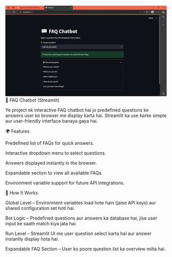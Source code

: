 ![faqs](image.png)
💬 FAQ Chatbot (Streamlit)

Ye project ek interactive FAQ chatbot hai jo predefined questions ke answers user ko browser me display karta hai. Streamlit ka use karke simple aur user-friendly interface banaya gaya hai.

🌍 Features

Predefined list of FAQs for quick answers.

Interactive dropdown menu to select questions.

Answers displayed instantly in the browser.

Expandable section to view all available FAQs.

Environment variable support for future API integrations.

🚀 How It Works

Global Level – Environment variables load hote hain (jaise API keys) aur shared configuration set hoti hai.

Bot Logic – Predefined questions aur answers ka database hai, jise user input ke saath match kiya jata hai.

Run Level – Streamlit UI me user question select karta hai aur answer instantly display hota hai.

Expandable FAQ Section – User ko poore question list ka overview milta hai.